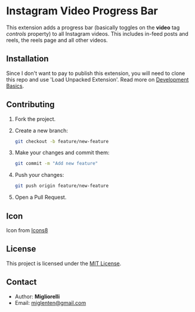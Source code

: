 # Instagram Video Progress Bar

This extension adds a progress bar (basically toggles on the **video** tag _controls_ property) to all Instagram videos. This includes in-feed posts and reels, the reels page and all other videos.

## Installation

Since I don't want to pay to publish this extension, you will need to clone this repo and use 'Load Unpacked Extension'.
Read more on [Development Basics](https://developer.chrome.com/docs/extensions/mv3/getstarted/development-basics/#load-unpacked).

## Contributing

1. Fork the project.
2. Create a new branch:

   ```bash
   git checkout -b feature/new-feature
   ```

3. Make your changes and commit them:

   ```bash
   git commit -m "Add new feature"
   ```

4. Push your changes:

   ```bash
   git push origin feature/new-feature
   ```

5. Open a Pull Request.

## Icon

Icon from [Icons8](https://icons8.com.br/icon/t294OHA3a4ko/circled-play)

## License

This project is licensed under the [MIT License](LICENSE).

## Contact

- Author: **Migliorelli**
- Email: [miglenten@gmail.com](mailto:miglenten@gmail.com)
